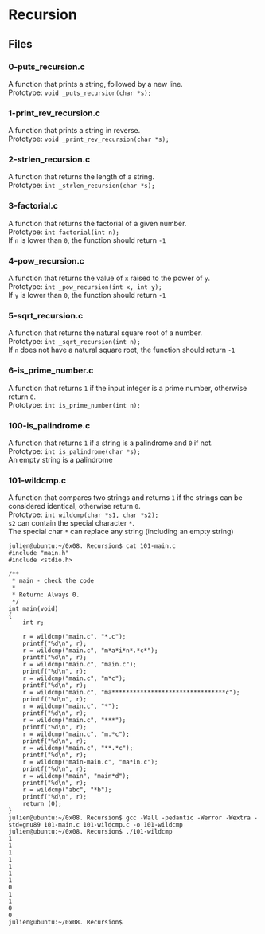 # Recursion
## Files
### 0-puts_recursion.c
A function that prints a string, followed by a new line.  
Prototype: `void _puts_recursion(char *s);`
### 1-print_rev_recursion.c
A function that prints a string in reverse.  
Prototype: `void _print_rev_recursion(char *s);`
### 2-strlen_recursion.c
A function that returns the length of a string.  
Prototype: `int _strlen_recursion(char *s);`
### 3-factorial.c
A function that returns the factorial of a given number.  
Prototype: `int factorial(int n);`  
If `n` is lower than `0`, the function should return `-1`
### 4-pow_recursion.c
A function that returns the value of `x` raised to the power of `y`.  
Prototype: `int _pow_recursion(int x, int y);`  
If `y` is lower than `0`, the function should return `-1`
### 5-sqrt_recursion.c
A function that returns the natural square root of a number.  
Prototype: `int _sqrt_recursion(int n);`  
If `n` does not have a natural square root, the function should return `-1`
### 6-is_prime_number.c
A function that returns `1` if the input integer is a prime number, otherwise return `0`.  
Prototype: `int is_prime_number(int n);`
### 100-is_palindrome.c
A function that returns `1` if a string is a palindrome and `0` if not.  
Prototype: `int is_palindrome(char *s);`  
An empty string is a palindrome
### 101-wildcmp.c
A function that compares two strings and returns `1` if the strings can be considered identical, otherwise return `0`.  
Prototype: `int wildcmp(char *s1, char *s2);`  
`s2` can contain the special character `*`.  
The special char `*` can replace any string (including an empty string)
```
julien@ubuntu:~/0x08. Recursion$ cat 101-main.c
#include "main.h"
#include <stdio.h>

/**
 * main - check the code
 *
 * Return: Always 0.
 */
int main(void)
{
    int r;

    r = wildcmp("main.c", "*.c");
    printf("%d\n", r);
    r = wildcmp("main.c", "m*a*i*n*.*c*");
    printf("%d\n", r);
    r = wildcmp("main.c", "main.c");
    printf("%d\n", r);
    r = wildcmp("main.c", "m*c");
    printf("%d\n", r);
    r = wildcmp("main.c", "ma********************************c");
    printf("%d\n", r);
    r = wildcmp("main.c", "*");
    printf("%d\n", r);
    r = wildcmp("main.c", "***");
    printf("%d\n", r);
    r = wildcmp("main.c", "m.*c");
    printf("%d\n", r);
    r = wildcmp("main.c", "**.*c");
    printf("%d\n", r);
    r = wildcmp("main-main.c", "ma*in.c");
    printf("%d\n", r);
    r = wildcmp("main", "main*d");
    printf("%d\n", r);
    r = wildcmp("abc", "*b");
    printf("%d\n", r);
    return (0);
}
julien@ubuntu:~/0x08. Recursion$ gcc -Wall -pedantic -Werror -Wextra -std=gnu89 101-main.c 101-wildcmp.c -o 101-wildcmp
julien@ubuntu:~/0x08. Recursion$ ./101-wildcmp 
1
1
1
1
1
1
1
0
1
1
0
0
julien@ubuntu:~/0x08. Recursion$ 
```